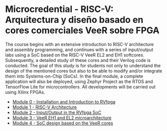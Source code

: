 # Microcredential - RISC-V: Arquitectura y diseño basado en cores comerciales VeeR sobre FPGA

The course begins with an extensive introduction to RISC-V architecture and assembly programming, and continues with a series of input/output labs using a SoC based on the RISC-V VeeR EL2 and EH1 softcores.
Subsequently, a detailed study of these cores and their Verilog code is conducted. The goal of this study is for students not only to understand the design of the mentioned cores but also to be able to modify and/or integrate them into Systems-on-Chip (SoCs).
In the final module, a complete application will also be deployed, using Zephyr Project as the RTOS and TensorFlow Lite for microcontrollers. All developments will be carried out using Xilinx FPGAs.

- [Module 0 - Installation and Introduction to RVfpga]()
- [Module 1 - RISC-V Architecture]()
- [Module 2 - Input/Output in the RVfpga SoC]()
- [Module 3 - VeeR EH1 and EL2 microarchitecture]()
- [Module 4 - SoC design based on the VeeR cores]()
